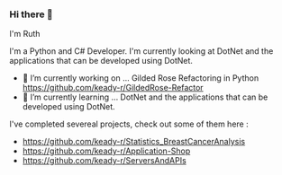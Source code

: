 ### Hi there 👋

I'm Ruth

I'm a Python and C# Developer. I'm currently looking at DotNet and the applications that can be developed using DotNet. 

- 🔭 I’m currently working on ... Gilded Rose Refactoring in Python https://github.com/keady-r/GildedRose-Refactor
- 🌱 I’m currently learning ...  DotNet and the applications that can be developed using DotNet. 

I've completed severeal projects, check out some of them here :
- https://github.com/keady-r/Statistics_BreastCancerAnalysis
- https://github.com/keady-r/Application-Shop
- https://github.com/keady-r/ServersAndAPIs
